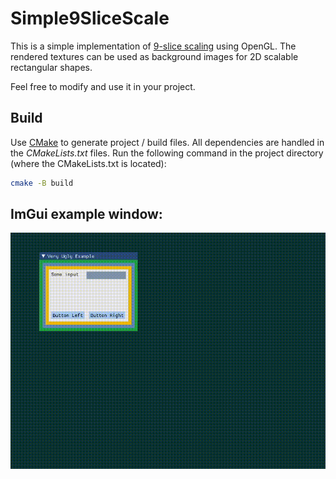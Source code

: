 # Simple9SliceScale
This is a simple implementation of [9-slice scaling](https://en.wikipedia.org/wiki/9-slice_scaling) using OpenGL. The rendered textures can be used as background images for 2D scalable rectangular shapes.

Feel free to modify and use it in your project.

## Build
Use [CMake](https://cmake.org/download/) to generate project / build files. All dependencies are handled in the *CMakeLists.txt* files.
Run the following command in the project directory (where the CMakeLists.txt is located):
```bash
cmake -B build
```

## ImGui example window:
![Example](example.gif)
